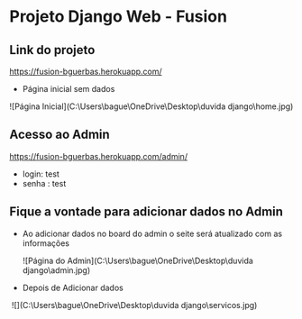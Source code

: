 # Projeto Django Web - Fusion



##  Link do projeto

https://fusion-bguerbas.herokuapp.com/



- Página inicial sem dados



![Página Inicial](C:\Users\bague\OneDrive\Desktop\duvida django\home.jpg)



## Acesso ao Admin

https://fusion-bguerbas.herokuapp.com/admin/

- login: test
- senha : test



## Fique a vontade para adicionar dados no Admin

- Ao adicionar dados no board do admin o seite será atualizado com as informações

  

  ![Página do Admin](C:\Users\bague\OneDrive\Desktop\duvida django\admin.jpg)

  

- Depois de Adicionar dados

​	![](C:\Users\bague\OneDrive\Desktop\duvida django\servicos.jpg)